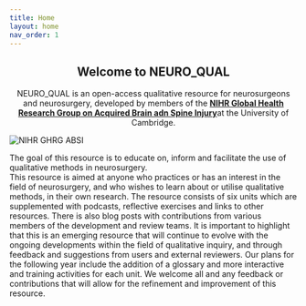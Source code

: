 ```yaml
---
title: Home
layout: home
nav_order: 1
---
```


<h2 style="text-align: center;">Welcome to NEURO_QUAL</h2>
<p style="text-align:center;">NEURO_QUAL is an open-access qualitative resource for neurosurgeons and neurosurgery, developed by members of the <b><a href="https://absi.world">NIHR Global Health Research Group on Acquired Brain adn Spine Injury</a></b>at the University of Cambridge.</p>

![NIHR GHRG ABSI](https://absi.link/funderbanner.png)


The goal of this resource is to educate on, inform and facilitate the use of qualitative methods in neurosurgery.<br>This resource is aimed at anyone who practices or has an interest in the field of neurosurgery, and who wishes to learn about or utilise qualitative methods, in their own research. The resource consists of six units which are supplemented with podcasts, reflective exercises and links to other resources. There is also blog posts with contributions from various members of the development and review teams. It is important to highlight that this is an emerging resource that will continue to evolve with the ongoing developments within the field of qualitative inquiry, and through feedback and suggestions from users and external reviewers. Our plans for the following year include the addition of a glossary and more interactive and training activities for each unit. We welcome all and any feedback or contributions that will allow for the refinement and improvement of this resource.
